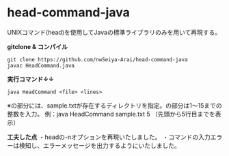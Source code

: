# head-command-java
UNIXコマンド(head)を使用してJavaの標準ライブラリのみを用いて再現する。

**gitclone & コンパイル**
```
git clone https://github.com/nwSeiya-Arai/head-command-java
javac HeadCommand.java
```

**実行コマンド↓↓**
```
java HeadCommand <file> <lines>
```

※<file>の部分には、sample.txtが存在するディレクトリを指定。<lines>の部分は1～15までの整数を入力。
例：java HeadCommand sample.txt 5
（先頭から5行目までを表示）

**工夫した点**
・headの-nオプションを再現いたしました。
・コマンドの入力エラーは検知し、エラーメッセージを出力するようにいたしました。

